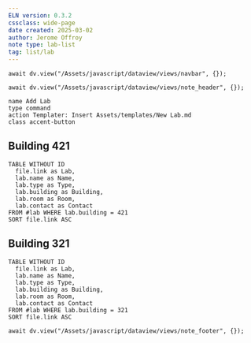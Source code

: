 ```yaml
---
ELN version: 0.3.2
cssclass: wide-page
date created: 2025-03-02
author: Jerome Offroy
note type: lab-list
tag: list/lab
---
```


```dataviewjs
await dv.view("/Assets/javascript/dataview/views/navbar", {});
```

```dataviewjs
await dv.view("/Assets/javascript/dataview/views/note_header", {});
```

```button
name Add Lab
type command
action Templater: Insert Assets/templates/New Lab.md
class accent-button
```

## Building 421

```dataview
TABLE WITHOUT ID
  file.link as Lab, 
  lab.name as Name,
  lab.type as Type,
  lab.building as Building,
  lab.room as Room,
  lab.contact as Contact
FROM #lab WHERE lab.building = 421
SORT file.link ASC
```

## Building 321

```dataview
TABLE WITHOUT ID
  file.link as Lab, 
  lab.name as Name,
  lab.type as Type,
  lab.building as Building,
  lab.room as Room,
  lab.contact as Contact
FROM #lab WHERE lab.building = 321
SORT file.link ASC
```


```dataviewjs
await dv.view("/Assets/javascript/dataview/views/note_footer", {});
```
